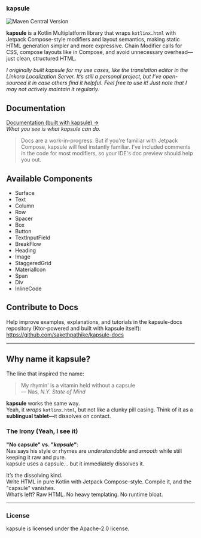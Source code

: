 ### kapsule

![Maven Central Version](https://img.shields.io/maven-central/v/io.github.sakethpathike/kapsule?style=for-the-badge&labelColor=131318&color=BFC2FF)

**kapsule** is a Kotlin Multiplatform library
that wraps `kotlinx.html` with Jetpack Compose-style modifiers and layout semantics,
making static HTML generation simpler and more expressive.
Chain Modifier calls for CSS, compose layouts like in Compose,
and avoid unnecessary overhead—just clean, structured HTML.

*I originally built kapsule for my use cases, like the translation editor in the Linkora Localization Server. It’s still a personal project, but I’ve open-sourced it in case others find it helpful. Feel free to use it! Just note that I may not actively maintain it regularly.*

## Documentation

[Documentation (built with kapsule) →](https://kapsule-docs.onrender.com/)  
_What you see is what kapsule can do._
> Docs are a work-in-progress. But if you're familiar with Jetpack Compose, kapsule will feel instantly familiar.
> I’ve included comments in the code for most modifiers, so your IDE's doc preview should help you out.

## Available Components

- Surface
- Text
- Column
- Row
- Spacer
- Box
- Button
- TextInputField
- BreakFlow
- Heading
- Image
- StaggeredGrid
- MaterialIcon
- Span
- Div
- InlineCode

## Contribute to Docs

Help improve examples, explanations,
and tutorials in the kapsule-docs repository (Ktor-powered and built with kapsule itself):
https://github.com/sakethpathike/kapsule-docs

---

## Why name it **kapsule**?

The line that inspired the name:

> My rhymin' is a vitamin held without a capsule  
> — Nas, *N.Y. State of Mind*

**kapsule** works the same way.  
Yeah, it _wraps_ `kotlinx.html`, but not like a clunky pill casing. Think of it as a **sublingual tablet**—it dissolves on contact.

### The Irony (Yeah, I see it)

**"No capsule" vs. "_kapsule_"**:  
Nas says his style or rhymes are _understandable_ and _smooth_ while still keeping it raw and pure.  
kapsule uses a capsule... but it immediately dissolves it.

It’s the dissolving kind.  
Write HTML in pure Kotlin with Jetpack Compose-style. Compile it, and the "capsule" vanishes.  
What’s left? Raw HTML. No heavy templating. No runtime bloat.

---

### License

kapsule is licensed under the Apache-2.0 license.
